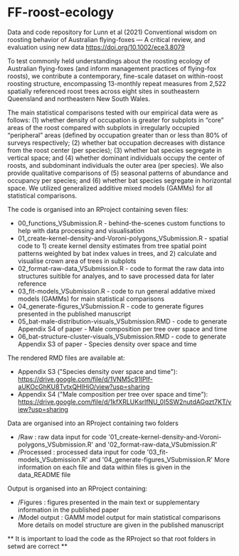 # FF-roost-ecology
Data and code repository for Lunn et al (2021) Conventional wisdom on roosting behavior of Australian flying-foxes — A critical review, and evaluation using new data <https://doi.org/10.1002/ece3.8079>

To test commonly held understandings about the roosting ecology of Australian flying-foxes (and inform management practices of flying-fox roosts), we contribute a contemporary, fine-scale dataset on within-roost roosting structure, encompassing 13-monthly repeat measures from 2,522 spatially referenced roost trees across eight sites in southeastern Queensland and northeastern New South Wales. 

The main statistical comparisons tested with our empirical data were as follows: (1) whether density of occupation is greater for subplots in “core” areas of the roost compared with subplots in irregularly occupied “peripheral” areas (defined by occupation greater than or less than 80% of surveys respectively; (2) whether bat occupation decreases with distance from the roost center (per species); (3) whether bat species segregate in vertical space; and (4) whether dominant individuals occupy the center of roosts, and subdominant individuals the outer area (per species). We also provide qualitative comparisons of (5) seasonal patterns of abundance and occupancy per species; and (6) whether bat species segregate in horizontal space. We utilized generalized additive mixed models (GAMMs) for all statistical comparisons.

The code is organised into an RProject containing seven files:
- 00_functions_VSubmission.R - behind-the-scenes custom functions to help with data processing and visualisation
- 01_create-kernel-density-and-Voroni-polygons_VSubmission.R - spatial code to 1) create kernel density estimates from tree spatial point patterns weighted by bat index values in trees, and 2) calculate and visualise crown area of trees in subplots
- 02_format-raw-data_VSubmission.R - code to format the raw data into structures suitible for analyes, and to save processed data for later reference
- 03_fit-models_VSubmission.R - code to run general addative mixed models (GAMMs) for main statistical comparisons
- 04_generate-figures_VSubmission.R - code to generate figures presented in the published manuscript
- 05_bat-male-distribution-visuals_VSubmission.RMD - code to generate Appendix S4 of paper - Male composition per tree over space and time
- 06_bat-structure-cluster-visuals_VSubmission.RMD - code to generate Appendix S3 of paper - Species density over space and time

The rendered RMD files are available at:
- Appendix S3 ("Species density over space and time"): https://drive.google.com/file/d/1VNM5c91lPlf-aUKOcGhKU8TvtxQHIHiO/view?usp=sharing
- Appendix S4 ("Male composition per tree over space and time"): https://drive.google.com/file/d/1kfXRLUKsrlfNU_0I5SW2nutdAGqzt7KT/view?usp=sharing

Data are organised into an RProject containing two folders
- /Raw : raw data input for code '01_create-kernel-density-and-Voroni-polygons_VSubmission.R' and '02_format-raw-data_VSubmission.R'
- /Processed : processed data input for code '03_fit-models_VSubmission.R' and '04_generate-figures_VSubmission.R'
More information on each file and data within files is given in the data_README file

Output is organised into an RProject containing:
- /Figures : figures presented in the main text or supplementary information in the published paper
- /Model output : GAMM model output for main statistical comparisons
More details on model structure are given in the published manuscript

** It is important to load the code as the RProject so that root folders in setwd are correct **
